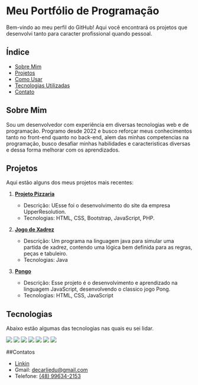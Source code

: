 # Meu Portfólio de Programação

Bem-vindo ao meu perfil do GitHub! Aqui você encontrará os projetos que desenvolvi tanto para caracter profissional quando pessoal.

## Índice

- [Sobre Mim](#sobre-mim)
- [Projetos](#projetos)
- [Como Usar](#como-usar)
- [Tecnologias Utilizadas](#tecnologias)
- [Contato](#contato)

## Sobre Mim

Sou um desenvolvedor com experiência em diversas tecnologias web e de programação. Programo desde 2022 e busco reforçar meus conhecimentos tanto no front-end quanto no back-end, alem das minhas competencias na programação, busco desafiar minhas habilidades e caracteristicas diversas e dessa forma melhorar com os aprendizados.

## Projetos

Aqui estão alguns dos meus projetos mais recentes:

1. **[Projeto Pizzaria](https://github.com/Eduardo-Decarli/UpperSolution---Portif-lio)**
   - Descrição: UEsse foi o desenvolvimento do site da empresa UpperResolution.
   - Tecnologias: HTML, CSS, Bootstrap, JavaScript, PHP.

2. **[Jogo de Xadrez](https://github.com/Eduardo-Decarli/Projeto-Xadrez-Java)**
   - Descrição: Um programa na linguagem java para simular uma partida de xadrez, contendo uma lógica bem definida para as regras, peças e tabuleiro.
   - Tecnologias: Java

3. **[Pongo](https://github.com/Eduardo-Decarli/Pong)**
   - Descrição: Esse projeto é o desenvolvimento e aprendizado na linguagem JavaScript, desenvolvendo o classico jogo Pong.
   - Tecnologias: HTML, CSS, JavaScript

## Tecnologias

Abaixo estão algumas das tecnologias nas quais eu sei lidar. 

<img src="https://cdn.jsdelivr.net/gh/devicons/devicon@latest/icons/threedsmax/threedsmax-original.svg" />
<img src="https://cdn.jsdelivr.net/gh/devicons/devicon@latest/icons/threedsmax/threedsmax-original.svg" />
<img src="https://cdn.jsdelivr.net/gh/devicons/devicon@latest/icons/threedsmax/threedsmax-original.svg" />
<img src="https://cdn.jsdelivr.net/gh/devicons/devicon@latest/icons/threedsmax/threedsmax-original.svg" />
<img src="https://cdn.jsdelivr.net/gh/devicons/devicon@latest/icons/threedsmax/threedsmax-original.svg" />
<img src="https://cdn.jsdelivr.net/gh/devicons/devicon@latest/icons/threedsmax/threedsmax-original.svg" />
<img src="https://cdn.jsdelivr.net/gh/devicons/devicon@latest/icons/threedsmax/threedsmax-original.svg" />

##Contatos

- [Linkin](www.linkedin.com/in/eduardo-decarli)
- Gmail: decarliedu@gmail.com
- Telefone: [(48) 99634-2153](https://wa.me/48996342153)
        
          
          
          
          
          
